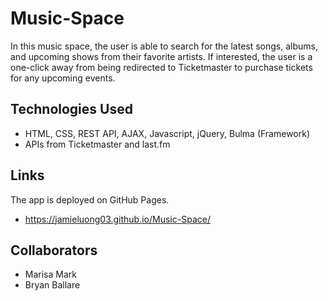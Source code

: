 # Music-Space

In this music space, the user is able to search for the latest songs, albums, and upcoming shows from their favorite artists. If interested, the user is a one-click away from being redirected to Ticketmaster to purchase tickets for any upcoming events.



## Technologies Used
* HTML, CSS, REST API, AJAX, Javascript, jQuery, Bulma (Framework)
* APIs from Ticketmaster and last.fm


## Links
The app is deployed on GitHub Pages.
* https://jamieluong03.github.io/Music-Space/


## Collaborators
* Marisa Mark
* Bryan Ballare
